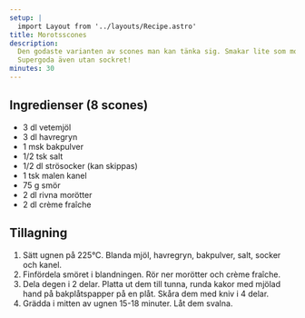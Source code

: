 ```yaml
---
setup: |
  import Layout from '../layouts/Recipe.astro'
title: Morotsscones
description:
  Den godaste varianten av scones man kan tänka sig. Smakar lite som morotskaka.
  Supergoda även utan sockret!
minutes: 30
---
```


## Ingredienser (8 scones)

- 3 dl vetemjöl
- 3 dl havregryn
- 1 msk bakpulver
- 1/2 tsk salt
- 1/2 dl strösocker (kan skippas)
- 1 tsk malen kanel
- 75 g smör
- 2 dl rivna morötter
- 2 dl crème fraîche

## Tillagning

1. Sätt ugnen på 225°C. Blanda mjöl, havregryn, bakpulver, salt, socker och
   kanel.
1. Finfördela smöret i blandningen. Rör ner morötter och crème fraîche.
1. Dela degen i 2 delar. Platta ut dem till tunna, runda kakor med mjölad hand
   på bakplåtspapper på en plåt. Skåra dem med kniv i 4 delar.
1. Grädda i mitten av ugnen 15-18 minuter. Låt dem svalna.
